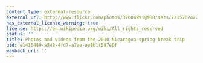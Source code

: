 ```yaml
---
content_type: external-resource
external_url: http://www.flickr.com/photos/37604991@N00/sets/72157624224956906/
has_external_license_warning: true
license: https://en.wikipedia.org/wiki/All_rights_reserved
status: ''
title: Photos and videos from the 2010 Nicaragua spring break trip
uid: e1416489-a548-4fd7-a7ae-ae8b1f597e0f
wayback_url: ''
---
```

